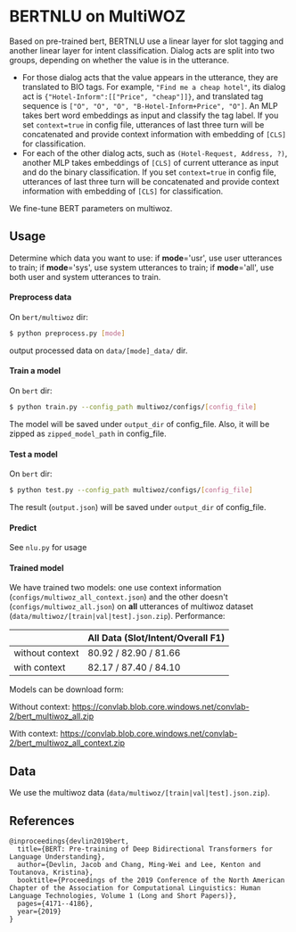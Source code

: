 # BERTNLU on MultiWOZ

Based on pre-trained bert, BERTNLU use a linear layer for slot tagging and another linear layer for intent classification. Dialog acts are split into two groups, depending on whether the value is in the utterance. 

- For those dialog acts that the value appears in the utterance, they are translated to BIO tags. For example, `"Find me a cheap hotel"`, its dialog act is `{"Hotel-Inform":[["Price", "cheap"]]}`, and translated tag sequence is `["O", "O", "O", "B-Hotel-Inform+Price", "O"]`. An MLP takes bert word embeddings as input and classify the tag label. If you set `context=true` in config file, utterances of last three turn will be concatenated and provide context information with embedding of `[CLS]` for classification.  
- For each of the other dialog acts, such as `(Hotel-Request, Address, ?)`, another MLP takes embeddings of `[CLS]` of current utterance as input and do the binary classification. If you set `context=true` in config file, utterances of last three turn will be concatenated and provide context information with embedding of `[CLS]` for classification.  

We fine-tune BERT parameters on multiwoz.

## Usage

Determine which data you want to use: if **mode**='usr', use user utterances to train; if **mode**='sys', use system utterances to train; if **mode**='all', use both user and system utterances to train.

#### Preprocess data

On `bert/multiwoz` dir:

```sh
$ python preprocess.py [mode]
```

output processed data on `data/[mode]_data/` dir.

#### Train a model

On `bert` dir:

```sh
$ python train.py --config_path multiwoz/configs/[config_file]
```

The model will be saved under `output_dir` of config_file. Also, it will be zipped as `zipped_model_path` in config_file. 

#### Test a model

On `bert` dir:

```sh
$ python test.py --config_path multiwoz/configs/[config_file]
```

The result (`output.json`) will be saved under `output_dir` of config_file. 

#### Predict

See `nlu.py` for usage

#### Trained model

We have trained two models: one use context information (`configs/multiwoz_all_context.json`) and the other doesn't (`configs/multiwoz_all.json`) on **all** utterances of multiwoz dataset (`data/multiwoz/[train|val|test].json.zip`). Performance:

|                 | All Data (Slot/Intent/Overall F1) |
| --------------- | --------------------------------- |
| without context | 80.92 / 82.90 / 81.66             |
| with context    | 82.17 / 87.40 / 84.10             |

Models can be download form:

Without context: https://convlab.blob.core.windows.net/convlab-2/bert_multiwoz_all.zip

With context: https://convlab.blob.core.windows.net/convlab-2/bert_multiwoz_all_context.zip



## Data

We use the multiwoz data (`data/multiwoz/[train|val|test].json.zip`).

## References

```
@inproceedings{devlin2019bert,
  title={BERT: Pre-training of Deep Bidirectional Transformers for Language Understanding},
  author={Devlin, Jacob and Chang, Ming-Wei and Lee, Kenton and Toutanova, Kristina},
  booktitle={Proceedings of the 2019 Conference of the North American Chapter of the Association for Computational Linguistics: Human Language Technologies, Volume 1 (Long and Short Papers)},
  pages={4171--4186},
  year={2019}
}
```